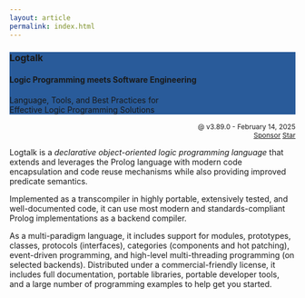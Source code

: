```yaml
---
layout: article
permalink: index.html
---
```


<div class="hero hero--center hero--dark" style="background-color: #295B9A;">
  <div class="hero__content">
    <h3>Logtalk</h3>
    <h4>Logic Programming meets Software Engineering</h4>
    <p>Language, Tools, and Best Practices for <br/> Effective Logic Programming Solutions</p>
  </div>
</div>

<p align="right" style="font-size:12px; padding:0px; margin:0px">@ v3.89.0 - February 14, 2025</p>
<p align="right" style="font-size:12px; padding:0px; margin:0px">
<a class="github-button" href="https://github.com/sponsors/pmoura" data-icon="octicon-heart" aria-label="Sponsor @pmoura on GitHub">Sponsor</a>
<a class="github-button" href="https://github.com/LogtalkDotOrg/logtalk3" data-icon="octicon-star" aria-label="Star LogtalkDotOrg/logtalk3 on GitHub">Star</a>
</p>

Logtalk is a *declarative object-oriented logic programming language*
that extends and leverages the Prolog language with modern code
encapsulation and code reuse mechanisms while also providing improved
predicate semantics.

Implemented as a transcompiler in highly portable, extensively tested, and
well-documented code, it can use most modern and standards-compliant Prolog
implementations as a backend compiler.

As a multi-paradigm language, it includes support for modules, prototypes,
classes, protocols (interfaces), categories (components and hot patching),
event-driven programming, and high-level multi-threading programming (on
selected backends). Distributed under a commercial-friendly license, it
includes full documentation, portable libraries, portable developer tools,
and a large number of programming examples to help get you started.

<script async defer src="https://buttons.github.io/buttons.js"></script>
